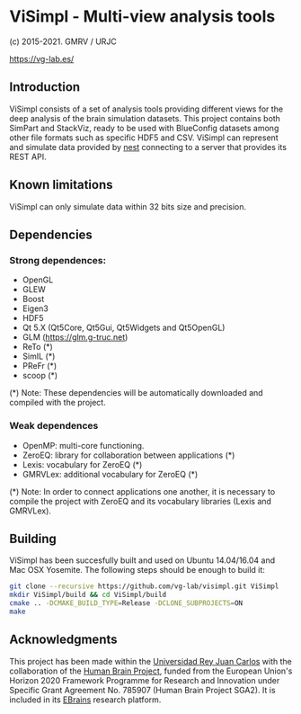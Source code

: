 # ViSimpl - Multi-view analysis tools
(c) 2015-2021. GMRV / URJC

https://vg-lab.es/

## Introduction

ViSimpl consists of a set of analysis tools providing different views for the
deep analysis of the brain simulation datasets. This project contains both
SimPart and StackViz, ready to be used with BlueConfig datasets among other
file formats such as specific HDF5 and CSV. 
ViSimpl can represent and simulate data provided by [nest](https://github.com/nest)
connecting to a server that provides its REST API.   

## Known limitations

ViSimpl can only simulate data within 32 bits size and precision. 

## Dependencies

### Strong dependences:
* OpenGL
* GLEW
* Boost
* Eigen3
* HDF5
* Qt 5.X (Qt5Core, Qt5Gui, Qt5Widgets and Qt5OpenGL)
* GLM (https://glm.g-truc.net)
* ReTo (*)
* SimIL (*)
* PReFr (*)
* scoop (*)

(*) Note: These dependencies will be automatically downloaded and compiled with
the project.

### Weak dependences

* OpenMP: multi-core functioning.
* ZeroEQ: library for collaboration between applications (*)
* Lexis: vocabulary for ZeroEQ (*)
* GMRVLex: additional vocabulary for ZeroEQ (*)

(*) Note: In order to connect applications one another, it is necessary to 
compile the project with ZeroEQ and its vocabulary libraries (Lexis and GMRVLex).

## Building

ViSimpl has been succesfully built and used on Ubuntu 14.04/16.04 and Mac OSX
Yosemite. The following steps should be enough to build it:

```bash
git clone --recursive https://github.com/vg-lab/visimpl.git ViSimpl
mkdir ViSimpl/build && cd ViSimpl/build
cmake .. -DCMAKE_BUILD_TYPE=Release -DCLONE_SUBPROJECTS=ON
make
```

## Acknowledgments

This project has been made within the [Universidad Rey Juan Carlos](https://urjc.es/)
with the collaboration of the [Human Brain Project](https://www.humanbrainproject.eu/en/),
funded from the European Union's Horizon 2020 Framework Programme for Research and Innovation
under Specific Grant Agreement No. 785907 (Human Brain Project SGA2).
It is included in its [EBrains](https://ebrains.eu/) research platform. 
